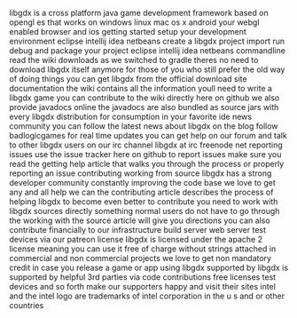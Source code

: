 libgdx is a cross platform java game development framework based on opengl es that works on windows linux mac os x android your webgl enabled browser and ios getting started setup your development environment eclipse intellij idea netbeans create a libgdx project import run debug and package your project eclipse intellij idea netbeans commandline read the wiki downloads as we switched to gradle theres no need to download libgdx itself anymore for those of you who still prefer the old way of doing things you can get libgdx from the official download site documentation the wiki contains all the information youll need to write a libgdx game you can contribute to the wiki directly here on github we also provide javadocs online the javadocs are also bundled as source jars with every libgdx distribution for consumption in your favorite ide news community you can follow the latest news about libgdx on the blog follow badlogicgames for real time updates you can get help on our forum and talk to other libgdx users on our irc channel libgdx at irc freenode net reporting issues use the issue tracker here on github to report issues make sure you read the getting help article that walks you through the process or properly reporting an issue contributing working from source libgdx has a strong developer community constantly improving the code base we love to get any and all help we can the contributing article describes the process of helping libgdx to become even better to contribute you need to work with libgdx sources directly something normal users do not have to go through the working with the source article will give you directions you can also contribute financially to our infrastructure build server web server test devices via our patreon license libgdx is licensed under the apache 2 license meaning you can use it free of charge without strings attached in commercial and non commercial projects we love to get non mandatory credit in case you release a game or app using libgdx supported by libgdx is supported by helpful 3rd parties via code contributions free licenses test devices and so forth make our supporters happy and visit their sites intel and the intel logo are trademarks of intel corporation in the u s and or other countries